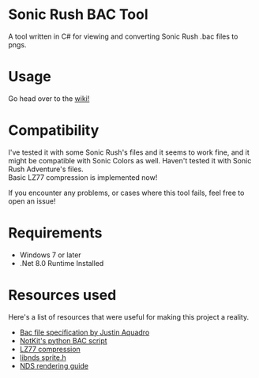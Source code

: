 # Sonic Rush BAC Tool
A tool written in C# for viewing and converting Sonic Rush .bac files to pngs.<br>

# Usage
Go head over to the [wiki!](https://github.com/follyfoxe/SonicRushBacTool/wiki)

# Compatibility
I've tested it with some Sonic Rush's files and it seems to work fine, and it might be compatible with Sonic Colors as well. Haven't tested it with Sonic Rush Adventure's files.<br>
Basic LZ77 compression is implemented now!<br>

If you encounter any problems, or cases where this tool fails, feel free to open an issue!<br>

# Requirements
- Windows 7 or later
- .Net 8.0 Runtime Installed

# Resources used
Here's a list of resources that were useful for making this project a reality.
- [Bac file specification by Justin Aquadro](https://www.romhacking.net/documents/669/)
- [NotKit's python BAC script](https://github.com/NotKit/sonic-rush-tools/blob/master/bac.py)
- [LZ77 compression](https://wiibrew.org/wiki/LZ77)
- [libnds sprite.h](https://github.com/devkitPro/libnds/blob/master/include/nds/arm9/sprite.h)
- [NDS rendering guide](https://osdl.sourceforge.net/main/documentation/misc/nintendo-DS/graphical-chain/OSDL-graphical-chain.html)